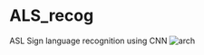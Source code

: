 # ALS_recog
ASL Sign language recognition using CNN
![arch](https://user-images.githubusercontent.com/81234405/177198005-d5c1ab34-4197-4c9c-9b59-2cec9c1fd041.png)
